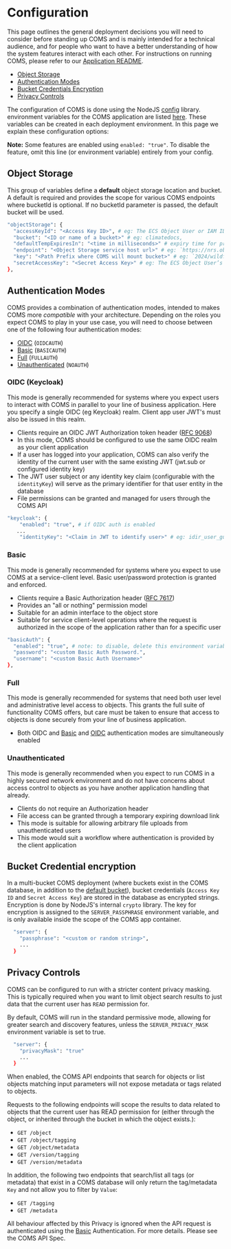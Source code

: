 # Configuration

This page outlines the general deployment decisions you will need to consider before standing up COMS and is mainly intended for a technical audience, and for people who want to have a better understanding of how the system features interact with each other. For instructions on running COMS, please refer to our [Application README](https://github.com/bcgov/common-object-management-service/blob/master/app/README.md).


  - [Object Storage](#object-storage)
  - [Authentication Modes](#authentication-modes)
  - [Bucket Credentials Encryption](#bucket-credential-encryption)
  - [Privacy Controls](#privacy-controls)


The configuration of COMS is done using the NodeJS [config](https://www.npmjs.com/package/config) library.
environment variables for the COMS application are listed [here](https://raw.githubusercontent.com/bcgov/common-object-management-service/master/app/config/custom-environment-variables.json). These variables can be created in each deployment environment. In this page we explain these configuration options:

**Note:** Some features are enabled using `enabled: "true"`. To disable the feature, omit this line (or environment variable) entirely from your config.

## Object Storage

This group of variables define a **default** object storage location and bucket. A default is required and provides the scope for various COMS endpoints where bucketId is optional. If no bucketId parameter is passed, the default bucket will be used.

```sh
"objectStorage": {
  "accessKeyId": "<Access Key ID>", # eg: The ECS Object User or IAM ID
  "bucket": "<ID or name of a bucket>" # eg: climatedocs,
  "defaultTempExpiresIn": "<time in milliseconds>" # expiry time for pre-signed urls (eg `300`),
  "endpoint": "<Object Storage service host url>" # eg: `https://nrs.objectstore.gov.bc.ca`,
  "key": "<Path Prefix where COMS will mount bucket>" # eg: `2024/wildfires`,
  "secretAccessKey": "<Secret Access Key>" # eg: The ECS Object User’s Secret Key or IAM Secret Access Key
},
```

## Authentication Modes

COMS provides a combination of authentication modes, intended to makes COMS more *compatible* with your architecture. Depending on the roles you expect COMS to play in your use case, you will need to choose between one of the following four authentication modes:

- [OIDC](#oidc-keycloak) (`OIDCAUTH`)
- [Basic](#basic) (`BASICAUTH`)
- [Full](#full) (`FULLAUTH`)
- [Unauthenticated](#unauthenticated) (`NOAUTH`)

### OIDC (Keycloak)

This mode is generally recommended for systems where you expect users to interact with COMS in parallel to your line of business application. Here you specify a single OIDC (eg Keycloak) realm. Client app user JWT's must also be issued in this realm.

- Clients require an OIDC JWT Authorization token header ([RFC 9068](https://datatracker.ietf.org/doc/html/rfc9068))
- In this mode, COMS should be configured to use the same OIDC realm as your client application
- If a user has logged into your application, COMS can also verify the identity of the current user with the same existing JWT (jwt.sub or configured identity key)
- The JWT user subject or any identity key claim (configurable with the `identityKey`) will serve as the primary identifier for that user entity in the database
- File permissions can be granted and managed for users through the COMS API

```sh
"keycloak": {
    "enabled": "true", # if OIDC auth is enabled
   ...
    "identityKey": "<Claim in JWT to identify user>" # eg: idir_user_guid,bceid_user_guid
```

### Basic

This mode is generally recommended for systems where you expect to use COMS at a service-client level. Basic user/password protection is granted and enforced.

- Clients require a Basic Authorization header ([RFC 7617](https://datatracker.ietf.org/doc/html/rfc7617))
- Provides an "all or nothing" permission model
- Suitable for an admin interface to the object store
- Suitable for service client-level operations where the request is authorized in the scope of the application rather than for a specific user

```sh
"basicAuth": {
  "enabled": "true", # note: to disable, delete this environment variable
  "password": "<custom Basic Auth Password.",
  "username": "<custom Basic Auth Username>"
},
```

### Full

This mode is generally recommended for systems that need both user level and administrative level access to objects. This grants the full suite of functionality COMS offers, but care must be taken to ensure that access to objects is done securely from your line of business application.

- Both OIDC and [Basic](#basic) and [OIDC](#oidc-keycloak) authentication modes are simultaneously enabled

### Unauthenticated

This mode is generally recommended when you expect to run COMS in a highly secured network environment and do not have concerns about access control to objects as you have another application handling that already.

- Clients do not require an Authorization header
- File access can be granted through a temporary expiring download link
- This mode is suitable for allowing arbitrary file uploads from unauthenticated users
- This mode would suit a workflow where authentication is provided by the client application

## Bucket Credential encryption

In a multi-bucket COMS deployment (where buckets exist in the COMS database, in addition to the [default bucket](#object-storage)), bucket credentials (`Access Key ID` and `Secret Access Key`) are stored in the database as encrypted strings. Encryption is done by NodeJS's internal `crypto` library. The key for encryption is assigned to the `SERVER_PASSPHRASE` environment variable, and is only available inside the scope of the COMS app container.

```sh
  "server": {
    "passphrase": "<custom or random string>",
    ...
  }
```

## Privacy Controls

COMS can be configured to run with a stricter content privacy masking. This is typically required when you want to limit object search results to just data that the current user has `READ` permission for.

By default, COMS will run in the standard permissive mode, allowing for greater search and discovery features, unless the `SERVER_PRIVACY_MASK` environment variable is set to true.

```sh
  "server": {
    "privacyMask": "true"
    ...
  }
```

When enabled, the COMS API endpoints that search for objects or list objects matching input parameters will not expose metadata or tags related to objects.

Requests to the following endpoints will scope the results to data related to objects that the current user has READ permission for (either through the object, or inherited through the bucket in which the object exists.):

- `GET /object`
- `GET /object/tagging`
- `GET /object/metadata`
- `GET /version/tagging`
- `GET /version/metadata`

In addition, the following two endpoints that search/list all tags (or metadata) that exist in a COMS database will only return the tag/metadata `Key` and not allow you to filter by `Value`:

- `GET /tagging`
- `GET /metadata`

All behaviour affected by this Privacy is ignored when the API request is authenticated using the [Basic](#basic) Authentication.
For more details. Please see the COMS API Spec.
